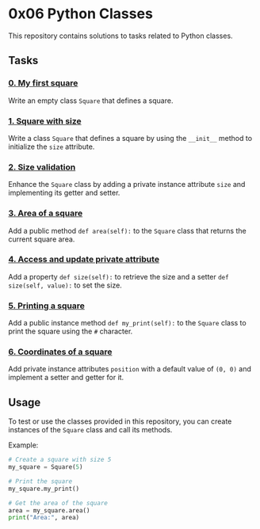 # 0x06 Python Classes

This repository contains solutions to tasks related to Python classes.

## Tasks

### [0. My first square](./0-square.py)

Write an empty class `Square` that defines a square.

### [1. Square with size](./1-square.py)

Write a class `Square` that defines a square by using the `__init__` method to initialize the `size` attribute.

### [2. Size validation](./2-square.py)

Enhance the `Square` class by adding a private instance attribute `size` and implementing its getter and setter.

### [3. Area of a square](./3-square.py)

Add a public method `def area(self):` to the `Square` class that returns the current square area.

### [4. Access and update private attribute](./4-square.py)

Add a property `def size(self):` to retrieve the size and a setter `def size(self, value):` to set the size.

### [5. Printing a square](./5-square.py)

Add a public instance method `def my_print(self):` to the `Square` class to print the square using the `#` character.

### [6. Coordinates of a square](./6-square.py)

Add private instance attributes `position` with a default value of `(0, 0)` and implement a setter and getter for it.

## Usage

To test or use the classes provided in this repository, you can create instances of the `Square` class and call its methods.

Example:

```python
# Create a square with size 5
my_square = Square(5)

# Print the square
my_square.my_print()

# Get the area of the square
area = my_square.area()
print("Area:", area)

